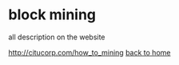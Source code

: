 # block mining
all description on the website

http://citucorp.com/how_to_mining
[back to home](./documentationEng.md)